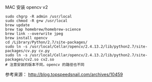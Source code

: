 MAC 安装 opencv v2

```
sudo chgrp -R admin /usr/local
sudo chmod -R g+w /usr/local
brew update
brew tap homebrew/homebrew-science
brew link --overwrite jpeg
brew install opencv
cd /Library/Python/2.7/site-packages/
sudo ln -s /usr/local/Cellar/opencv/2.4.13.2/lib/python2.7/site-packages/cv.py cv.py
sudo ln -s /usr/local/Cellar/opencv/2.4.13.2/lib/python2.7/site-packages/cv2.so cv2.so
# 注意安装的版本不同，opencv 的路径也不同
```


参考来源： http://blog.topspeedsnail.com/archives/10459